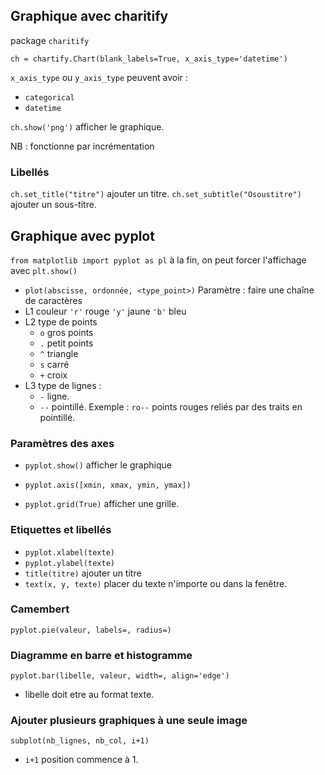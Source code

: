 ## Graphique avec charitify

package `charitify`

```
ch = chartify.Chart(blank_labels=True, x_axis_type='datetime')
```
`x_axis_type` ou `y_axis_type` peuvent avoir :
* `categorical`
* `datetime`

`ch.show('png')` afficher le graphique.

NB : fonctionne par incrémentation

### Libellés

`ch.set_title("titre")` ajouter un titre.
`ch.set_subtitle("Osoustitre")` ajouter un sous-titre.

## Graphique avec pyplot

`from matplotlib import pyplot as pl`
à la fin, on peut forcer l'affichage avec `plt.show()`


* `plot(abscisse, ordonnée, <type_point>)`
Paramètre : faire une chaîne de caractères 
* L1 couleur `'r'` rouge `'y'` jaune `'b'` bleu
* L2 type de points 
	* `o` gros points
	* `.` petit points 
	* `^` triangle
	* `s` carré
	* `+` croix
* L3 type de lignes :
	* `-` ligne.
	* `--` pointillé.
Exemple : `ro--` points rouges reliés par des traits en pointillé.

### Paramètres des axes

* `pyplot.show()` afficher le graphique
* `pyplot.axis([xmin, xmax, ymin, ymax])`

* `pyplot.grid(True)` afficher une grille.

### Etiquettes et libellés

* `pyplot.xlabel(texte)` 
* `pyplot.ylabel(texte)`
* `title(titre)` ajouter un titre
* `text(x, y, texte)` placer du texte n'importe ou dans la fenêtre.

### Camembert 

`pyplot.pie(valeur, labels=, radius=)`

### Diagramme en barre et histogramme

`pyplot.bar(libelle, valeur, width=, align='edge')`
* libelle doit etre au format texte.

### Ajouter plusieurs graphiques à une seule image

`subplot(nb_lignes, nb_col, i+1)` 
* `i+1` position commence à 1.
